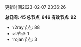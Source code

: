 更新时间2023-02-07 23:36:26

**总订阅: 45**
**总节点: 646**
**有效节点: 92**
- v2ray节点: 88
- ss节点: 1
- trojan节点: 3
